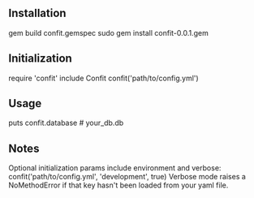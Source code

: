 Installation
------------
gem build confit.gemspec
sudo gem install confit-0.0.1.gem

Initialization
--------------
require 'confit'
include Confit
confit('path/to/config.yml')

Usage
-----
puts confit.database # your_db.db

Notes
-----
Optional initialization params include environment and verbose:
confit('path/to/config.yml', 'development', true)
Verbose mode raises a NoMethodError if that key hasn't been loaded from your yaml file.